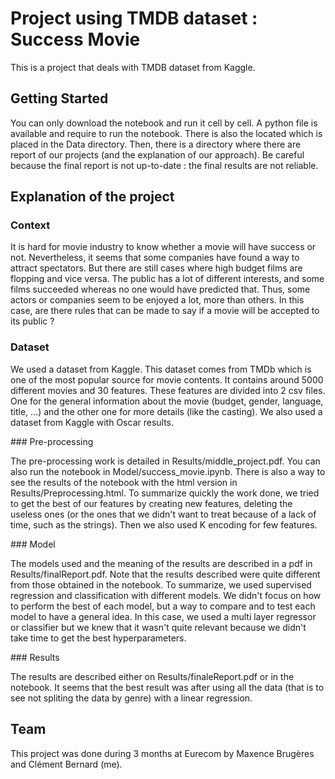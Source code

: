 # Project using TMDB dataset : Success Movie

This is a project that deals with TMDB dataset from Kaggle.

## Getting Started

You can only download the notebook and run it cell by cell. A python file is available and require to run the notebook.
There is also the located which is placed in the Data directory. 
Then, there is a directory where there are report of our projects (and the explanation of our approach). Be careful because the final report is not up-to-date : the final results are not reliable.  


## Explanation of the project 

### Context
 
It is hard for movie industry to know whether a movie will have success or not.
Nevertheless, it seems that some companies have found a way to attract spectators. But there are still cases where high budget films are flopping and vice versa. 
The public has a lot of different interests, and some films succeeded whereas no one would have predicted that. 
Thus, some actors or companies seem to be enjoyed a lot, more than others. 
In this case, are there rules that can be made to say if a movie will be accepted to its public ?




### Dataset


 
We used a dataset from Kaggle. This dataset comes from TMDb which is one of the most popular source for movie contents. It contains around 5000 different movies and 30 features. These features are divided into 2 csv files. One for the general information about the movie (budget, gender, language, title, …) and the other one for more details (like the casting). We also used a dataset from Kaggle with Oscar results.

### Pre-processing

The pre-processing work is detailed in Results/middle_project.pdf. You can also run the notebook in Model/success_movie.ipynb. 
There is also a way to see the results of the notebook with the html version in Results/Preprocessing.html. 
To summarize quickly the work done, we tried to get the best of our features by creating new features, deleting the useless ones (or the ones that we didn't want to treat because of a lack of time, such as the strings). Then we also used K encoding for few features. 

### Model 

The models used and the meaning of the results are described in a pdf in Results/finalReport.pdf. 
Note that the results described were quite different from those obtained in the notebook. 
To summarize, we used supervised regression and classification with different models. We didn't focus on how to perform the best of each model, but a way to compare and to test each model to have a general idea. In this case, we used a multi layer regressor or classifier but we knew that it wasn't quite relevant because we didn't take time to get the best hyperparameters. 

### Results 

The results are described either on Results/finaleReport.pdf or in the notebook. It seems that the best result was after using all the data (that is to see not spliting the data by genre) with a linear regression. 

## Team

This project was done during 3 months at Eurecom by Maxence Brugères and Clément Bernard (me). 





 







